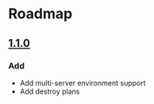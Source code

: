 # Roadmap

## [1.1.0](https://github.com/conductorphp/conductor-application-orchestration/compare/release%2F1.0...release%2F1.1)
### Add
- Add multi-server environment support
- Add destroy plans
